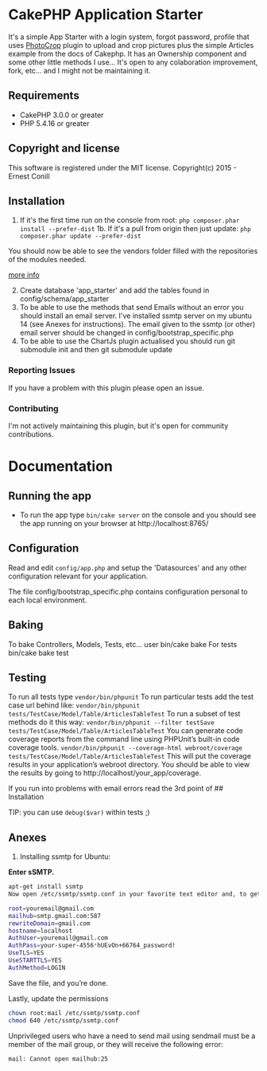 # CakePHP Application Starter

It's a simple App Starter with a login system, forgot password, profile that uses [PhotoCrop](https://github.com/netusco/CakePhp-PhotoCrop) plugin to upload and crop pictures plus the simple Articles example from the docs of Cakephp. It has an Ownership component and some other little methods I use...
It's open to any colaboration improvement, fork, etc... and I might not be maintaining it.

## Requirements

* CakePHP 3.0.0 or greater
* PHP 5.4.16 or greater

## Copyright and license

This software is registered under the MIT license. Copyright(c) 2015 - Ernest Conill

## Installation

1. If it's the first time run on the console from root: `php composer.phar install --prefer-dist`
1b. If it's a pull from origin then just update: `php composer.phar update --prefer-dist`

You should now be able to see the vendors folder filled with the repositories of the modules needed.

[more info](http://book.cakephp.org/3.0/en/installation.html)

2. Create database 'app_starter' and add the tables found in config/schema/app_starter
3. To be able to use the methods that send Emails without an error you should install an email server.
I've installed ssmtp server on my ubuntu 14 (see Anexes for instructions).
The email given to the ssmtp (or other) email server should be changed in config/bootstrap_specific.php
4. To be able to use the ChartJs plugin actualised you should run git submodule init and then git submodule update

### Reporting Issues

If you have a problem with this plugin please open an issue.

### Contributing

I'm not actively maintaining this plugin, but it's open for community contributions.

# Documentation 
 
## Running the app 

* To run the app type `bin/cake server` on the console and you should see the app running on your browser at http://localhost:8765/

## Configuration

Read and edit `config/app.php` and setup the 'Datasources' and any other
configuration relevant for your application.

The file config/bootstrap_specific.php contains configuration personal to each local environment.


## Baking 

To bake Controllers, Models, Tests, etc... user bin/cake bake
For tests bin/cake bake test <type> <name>


## Testing 

To run all tests type `vendor/bin/phpunit`
To run particular tests add the test case url behind like: `vendor/bin/phpunit tests/TestCase/Model/Table/ArticlesTableTest`
To run a subset of test methods do it this way: `vendor/bin/phpunit --filter testSave tests/TestCase/Model/Table/ArticlesTableTest`
You can generate code coverage reports from the command line using PHPUnit’s built-in code coverage tools. 
`vendor/bin/phpunit --coverage-html webroot/coverage tests/TestCase/Model/Table/ArticlesTableTest`
This will put the coverage results in your application’s webroot directory. 
You should be able to view the results by going to http://localhost/your_app/coverage.

If you run into problems with email errors read the 3rd point of ## Installation

TIP: you can use `debug($var)` within tests ;)

## Anexes 

1. Installing ssmtp for Ubuntu:

**Enter sSMTP.**

```sh
apt-get install ssmtp
Now open /etc/ssmtp/ssmtp.conf in your favorite text editor and, to get it working on an example gmail account, set it up like so:
```

```sh
root=youremail@gmail.com
mailhub=smtp.gmail.com:587
rewriteDomain=gmail.com
hostname=localhost
AuthUser=youremail@gmail.com
AuthPass=your-super-4556*hUEvOn+66764_password!
UseTLS=YES
UseSTARTTLS=YES
AuthMethod=LOGIN
```

Save the file, and you’re done.

Lastly, update the permissions

```sh
chown root:mail /etc/ssmtp/ssmtp.conf
chmod 640 /etc/ssmtp/ssmtp.conf
```

Unprivileged users who have a need to send mail using sendmail must be a member of the mail group, or they will receive the following error:

```sh
mail: Cannot open mailhub:25
```
